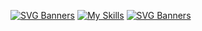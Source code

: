 [![SVG Banners](https://svg-banners.vercel.app/api?type=luminance&text1=💖%20_NineLota_%20💖&width=790&height=100)](https://github.com/Akshay090/svg-banners)
[![My Skills](https://skillicons.dev/icons?i=ts,cs,react,nodejs,js,lua,python,php,html,css,java,rust,c,discord&theme=dark)](https://skillicons.dev)
[![SVG Banners](https://svg-banners.vercel.app/api?type=luminance&text1=_NineLota_%20🌻&width=790&height=100)](https://github.com/Akshay090/svg-banners)
